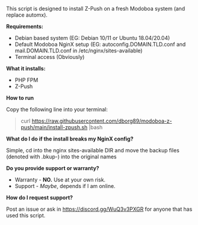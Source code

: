 This script is designed to install Z-Push on a fresh Modoboa system (and replace automx).

**Requirements:**

- Debian based system (EG: Debian 10/11 or Ubuntu 18.04/20.04)
- Default Modoboa NginX setup (EG: autoconfig.DOMAIN.TLD.conf and mail.DOMAIN.TLD.conf in /etc/nginx/sites-available)
- Terminal access (Obviously)

**What it installs:**

- PHP FPM
- Z-Push

**How to run**

Copy the following line into your terminal: 
> curl https://raw.githubusercontent.com/dborg89/modoboa-z-push/main/install-zpush.sh |bash

**What do I do if the install breaks my NginX config?**

Simple, cd into the nginx sites-available DIR and move the backup files (denoted with .bkup-<DATE>) into the original names
  
**Do you provide support or warranty?**
  
- Warranty - **NO.** Use at your own risk.
- Support - *Maybe*, depends if I am online.
  
**How do I request support?**
  
Post an issue or ask in https://discord.gg/WuQ3v3PXGR for anyone that has used this script.
